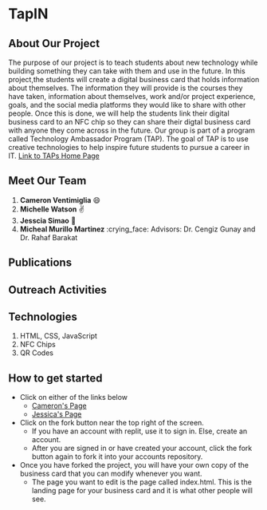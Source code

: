 # TapIN
## About Our Project
The purpose of our project is to teach students about new technology while building something they can take with 
them and use in the future. In this project,the students will create a digital business card that holds information 
about themselves. The information they will provide is the courses they have taken, information about themselves, 
work and/or project experience, goals, and the social media platforms they would like to share with other people.
Once this is done, we will help the students link their digital business card to an NFC chip so they can share their
digtal business card with anyone they come across in the future. Our group is part of a program called Technology Ambassador Program (TAP). 
The goal of TAP is to use creative technologies to help inspire future students to pursue a career in IT. [Link to TAPs Home Page](https://www.ggc.edu/academics/school-of-science-and-technology/research-internships-service-learning/technology-ambassador-program/)
## Meet Our Team
1. **Cameron Ventimiglia** :smile:
2. **Michelle Watson** :v:
3. **Jesscia Simao** :zany_face:
4. **Micheal Murillo Martinez** :crying_face:
Advisors: Dr. Cengiz Gunay and Dr. Rahaf Barakat
## Publications
## Outreach Activities
## Technologies
1. HTML, CSS, JavaScript
2. NFC Chips
3. QR Codes
## How to get started
- Click on either of the links below
  - [Cameron's Page](https://replit.com/@CameronVentimig/myWebsite#index.html)
  - [Jessica's Page](https://replit.com/@jsimao2/Jesse-Simao?v=1)
- Click on the fork button near the top right of the screen.
  - If you have an account with replit, use it to sign in. Else, create an account.
  - After you are signed in or have created your account, click the fork button again to fork it into your accounts repository.
- Once you have forked the project, you will have your own copy of the business card that you can modify whenever you want.
  - The page you want to edit is the page called index.html. This is the landing page for your business card and it is what other people will see. 
